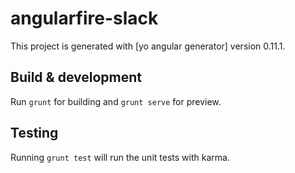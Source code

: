 # angularfire-slack

This project is generated with [yo angular generator]
version 0.11.1.

## Build & development

Run `grunt` for building and `grunt serve` for preview.

## Testing

Running `grunt test` will run the unit tests with karma.
